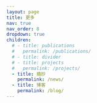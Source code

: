 ```yaml
---
layout: page
title: 更多
nav: true
nav_order: 8
dropdown: true
children:
  # - title: publications
  #   permalink: /publications/
  # - title: divider
  # - title: projects
  #   permalink: /projects/
  - title: 摘抄
    permalink: /news/
  - title: 博客
    permalink: /blog/
---
```

